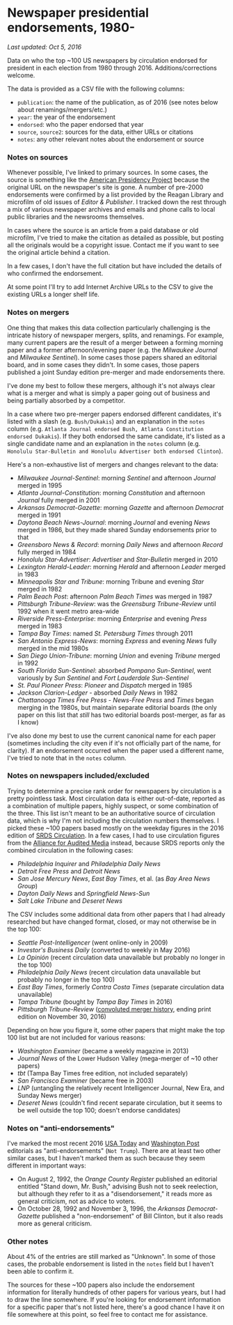 # Newspaper presidential endorsements, 1980-

*Last updated: Oct 5, 2016*

Data on who the top ~100 US newspapers by circulation endorsed for president in each election from 1980 through 2016. Additions/corrections welcome.

The data is provided as a CSV file with the following columns:

* `publication`: the name of the publication, as of 2016 (see notes below about renamings/mergers/etc.)
* `year`: the year of the endorsement
* `endorsed`: who the paper endorsed that year
* `source`, `source2`: sources for the data, either URLs or citations
* `notes`: any other relevant notes about the endorsement or source

### Notes on sources

Whenever possible, I've linked to primary sources. In some cases, the source is something like the [American Presidency Project](http://www.presidency.ucsb.edu/data.php) because the original URL on the newspaper's site is gone. A number of pre-2000 endorsements were confirmed by a list provided by the Reagan Library and microfilm of old issues of *Editor & Publisher*. I tracked down the rest through a mix of various newspaper archives and emails and phone calls to local public libraries and the newsrooms themselves.

In cases where the source is an article from a paid database or old microfilm, I've tried to make the citation as detailed as possible, but posting all the originals would be a copyright issue. Contact me if you want to see the original article behind a citation.

In a few cases, I don't have the full citation but have included the details of who confirmed the endorsement.

At some point I'll try to add Internet Archive URLs to the CSV to give the existing URLs a longer shelf life.

### Notes on mergers

One thing that makes this data collection particularly challenging is the intricate history of newspaper mergers, splits, and renamings. For example, many current papers are the result of a merger between a forming morning paper and a former afternoon/evening paper (e.g. the *Milwaukee Journal* and *Milwaukee Sentinel*). In some cases those papers shared an editorial board, and in some cases they didn't. In some cases, those papers published a joint Sunday edition pre-merger and made endorsements there.

I've done my best to follow these mergers, although it's not always clear what is a merger and what is simply a paper going out of business and being partially absorbed by a competitor.

In a case where two pre-merger papers endorsed different candidates, it's listed with a slash (e.g. `Bush/Dukakis`) and an explanation in the `notes` column (e.g. `Atlanta Journal endorsed Bush, Atlanta Constitution endorsed Dukakis`). If they both endorsed the same candidate, it's listed as a single candidate name and an explanation in the `notes` column (e.g. `Honolulu Star-Bulletin and Honolulu Advertiser both endorsed Clinton`).

Here's a non-exhaustive list of mergers and changes relevant to the data:

* *Milwaukee Journal-Sentinel*: morning *Sentinel* and afternoon *Journal* merged in 1995
* *Atlanta Journal-Constitution*: morning *Constitution* and afternoon *Journal* fully merged in 2001
* *Arkansas Democrat-Gazette*: morning *Gazette* and afternoon *Democrat* merged in 1991
* *Daytona Beach News-Journal*: morning *Journal* and evening *News* merged in 1986, but they made shared Sunday endorsements prior to that
* *Greensboro News & Record*: morning *Daily News* and afternoon *Record* fully merged in 1984
* *Honolulu Star-Advertiser*: *Advertiser* and *Star-Bulletin* merged in 2010
* *Lexington Herald-Leader*: morning *Herald* and afternoon *Leader* merged in 1983
* *Minneapolis Star and Tribune*: morning Tribune and evening *Star* merged in 1982
* *Palm Beach Post*: afternoon *Palm Beach Times* was merged in 1987
* *Pittsburgh Tribune-Review*: was the *Greensburg Tribune-Review* until 1992 when it went metro area-wide
* *Riverside Press-Enterprise*: morning *Enterprise* and evening *Press* merged in 1983
* *Tampa Bay Times*: named *St. Petersburg Times* through 2011
* *San Antonio Express-News*: morning *Express* and evening *News* fully merged in the mid 1980s
* *San Diego Union-Tribune*: morning *Union* and evening *Tribune* merged in 1992
* *South Florida Sun-Sentinel*: absorbed *Pompano Sun-Sentinel*, went variously by *Sun Sentinel* and *Fort Lauderdale Sun-Sentinel*
* *St. Paul Pioneer Press*: *Pioneer* and *Dispatch* merged in 1985
* *Jackson Clarion-Ledger* - absorbed *Daily News* in 1982
* *Chattanooga Times Free Press* - *News-Free Press* and *Times* began merging in the 1980s, but maintain separate editorial boards (the only paper on this list that _still_ has two editorial boards post-merger, as far as I know)

I've also done my best to use the current canonical name for each paper (sometimes including the city even if it's not officially part of the name, for clarity).  If an endorsement occurred when the paper used a different name, I've tried to note that in the `notes` column.

### Notes on newspapers included/excluded

Trying to determine a precise rank order for newspapers by circulation is a pretty pointless task. Most circulation data is either out-of-date, reported as a combination of multiple papers, highly suspect, or some combination of the three. This list isn't meant to be an authoritative source of circulation data, which is why I'm not including the circulation numbers themselves. I picked these ~100 papers based mostly on the weekday figures in the 2016 edition of [SRDS Circulation](http://www.kantarmedia.com/us/our-solutions/media-planning-tools/srds-media-planning-platform/srds-online-databases/newspaper-media). In a few cases, I had to use circulation figures from the [Alliance for Audited Media](http://auditedmedia.com/news/research-and-data/top-25-us-newspapers-for-march-2013/) instead, because SRDS reports only the combined circulation in the following cases:

* *Philadelphia Inquirer* and *Philadelphia Daily News*
* *Detroit Free Press* and *Detroit News*
* *San Jose Mercury News*, *East Bay Times*, et al. (as *Bay Area News Group*)
* *Dayton Daily News* and *Springfield News-Sun*
* *Salt Lake Tribune* and *Deseret News*

The CSV includes some additional data from other papers that I had already researched but have changed format, closed, or may not otherwise be in the top 100:

* *Seattle Post-Intelligencer* (went online-only in 2009)
* *Investor's Business Daily* (converted to weekly in May 2016)
* *La Opinión* (recent circulation data unavailable but probably no longer in the top 100)
* *Philadelphia Daily News* (recent circulation data unavailable but probably no longer in the top 100)
* *East Bay Times*, formerly *Contra Costa Times* (separate circulation data unavailable)
* *Tampa Tribune* (bought by *Tampa Bay Times* in 2016)
* *Pittsburgh Tribune-Review* ([convoluted merger history](https://en.wikipedia.org/wiki/Pittsburgh_Tribune-Review#/media/File:Pittsburgh_newspaper_consolidation_timeline.svg), ending print edition on November 30, 2016)

Depending on how you figure it, some other papers that might make the top 100 list but are not included for various reasons:

* *Washington Examiner* (became a weekly magazine in 2013)
* *Journal News* of the Lower Hudson Valley (mega-merger of ~10 other papers)
* *tbt* (Tampa Bay Times free edition, not included separately)
* *San Francisco Examiner* (became free in 2003)
* *LNP* (untangling the relatively recent Intelligencer Journal, New Era, and Sunday News merger)
* *Deseret News* (couldn't find recent separate circulation, but it seems to be well outside the top 100; doesn't endorse candidates)

### Notes on "anti-endorsements"

I've marked the most recent 2016 [USA Today](http://www.usatoday.com/story/opinion/2016/09/29/dont-vote-for-donald-trump-editorial-board-editorials-debates/91295020/) and [Washington Post](https://www.washingtonpost.com/opinions/donald-trump-is-a-unique-threat-to-american-democracy/2016/07/22/a6d823cc-4f4f-11e6-aa14-e0c1087f7583_story.html?utm_term=.e3665ffa67e8) editorials as "anti-endorsements" (`Not Trump`). There are at least two other similar cases, but I haven't marked them as such because they seem different in important ways:

* On August 2, 1992, the *Orange County Register* published an editorial entitled "Stand down, Mr. Bush," advising Bush not to seek reelection, but although they refer to it as a "disendorsement," it reads more as general criticism, not as advice to voters.
* On October 28, 1992 and November 3, 1996, the *Arkansas Democrat-Gazette* published a "non-endorsement" of Bill Clinton, but it also reads more as general criticism.

### Other notes

About 4% of the entries are still marked as "Unknown". In some of those cases, the probable endorsement is listed in the `notes` field but I haven't been able to confirm it.

The sources for these ~100 papers also include the endorsement information for literally hundreds of other papers for various years, but I had to draw the line somewhere. If you're looking for endorsement information for a specific paper that's not listed here, there's a good chance I have it on file somewhere at this point, so feel free to contact me for assistance.
